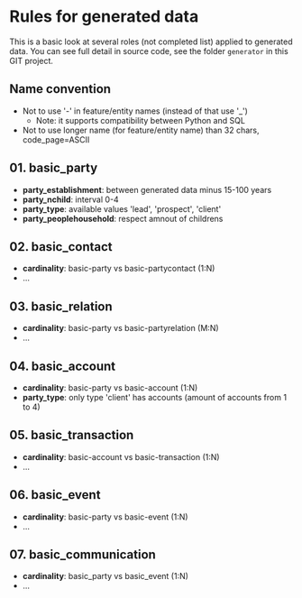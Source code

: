 # Rules for generated data

This is a basic look at several roles (not completed list) applied to generated data. 
You can see full detail in source code, see the folder `generator` in this GIT project.

## Name convention

 - Not to use '-' in feature/entity names (instead of that use '_')
   - Note: it supports compatibility between Python and SQL
 - Not to use longer name (for feature/entity name) than 32 chars, code_page=ASCII

## 01. basic_party

 - **party_establishment**: between generated data minus 15-100 years
 - **party_nchild**: interval 0-4
 - **party_type**: available values 'lead', 'prospect', 'client'
 - **party_peoplehousehold**: respect amnout of childrens

## 02. basic_contact

 - **cardinality**: basic-party vs basic-partycontact (1:N)
 - ...

## 03. basic_relation
 
 - **cardinality**: basic-party vs basic-partyrelation (M:N)
 - ...

## 04. basic_account

 - **cardinality**: basic-party vs basic-account (1:N) 
 - **party_type**: only type 'client' has accounts (amount of accounts from 1 to 4)

## 05. basic_transaction

 - **cardinality**: basic-account vs basic-transaction (1:N) 
 - ...

## 06. basic_event

 - **cardinality**: basic-party vs basic-event (1:N) 
 - ...

## 07. basic_communication
 
 - **cardinality**: basic_party vs basic_event (1:N) 
 - ...
